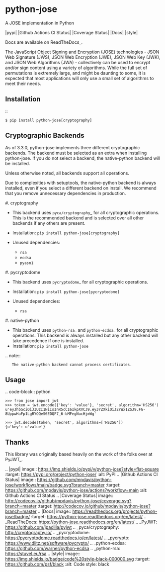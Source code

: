 python-jose
===========

A JOSE implementation in Python

|pypi| |Github Actions CI Status| |Coverage Status| |Docs| |style|

Docs are available on ReadTheDocs_.

The JavaScript Object Signing and Encryption (JOSE) technologies - JSON
Web Signature (JWS), JSON Web Encryption (JWE), JSON Web Key (JWK), and
JSON Web Algorithms (JWA) - collectively can be used to encrypt and/or
sign content using a variety of algorithms. While the full set of
permutations is extremely large, and might be daunting to some, it is
expected that most applications will only use a small set of algorithms
to meet their needs.


Installation
------------

::

    $ pip install python-jose[cryptography]


Cryptographic Backends
----------------------

As of 3.3.0, python-jose implements three different cryptographic backends.
The backend must be selected as an extra when installing python-jose.
If you do not select a backend, the native-python backend will be installed.

Unless otherwise noted, all backends support all operations.

Due to complexities with setuptools, the native-python backend is always installed,
even if you select a different backend on install.
We recommend that you remove unnecessary dependencies in production.

#. cryptography

   * This backend uses `pyca/cryptography`_ for all cryptographic operations.
     This is the recommended backend and is selected over all other backends if any others are present.
   * Installation: ``pip install python-jose[cryptography]``
   * Unused dependencies:

     * ``rsa``
     * ``ecdsa``
     * ``pyasn1``

#. pycryptodome

   * This backend uses `pycryptodome`_ for all cryptographic operations.
   * Installation: ``pip install python-jose[pycryptodome]``
   * Unused dependencies:

     * ``rsa``

#. native-python

   * This backend uses `python-rsa`_ and `python-ecdsa`_ for all cryptographic operations.
     This backend is always installed but any other backend will take precedence if one is installed.
   * Installation: ``pip install python-jose``

   .. note::

       The native-python backend cannot process certificates.

Usage
-----

.. code-block:: python

    >>> from jose import jwt
    >>> token = jwt.encode({'key': 'value'}, 'secret', algorithm='HS256')
    u'eyJhbGciOiJIUzI1NiIsInR5cCI6IkpXVCJ9.eyJrZXkiOiJ2YWx1ZSJ9.FG-8UppwHaFp1LgRYQQeS6EDQF7_6-bMFegNucHjmWg'

    >>> jwt.decode(token, 'secret', algorithms=['HS256'])
    {u'key': u'value'}


Thanks
------

This library was originally based heavily on the work of the folks over at PyJWT_.

.. |pypi| image:: https://img.shields.io/pypi/v/python-jose?style=flat-square
   :target: https://pypi.org/project/python-jose/
   :alt: PyPI
.. |Github Actions CI Status| image:: https://github.com/mpdavis/python-jose/workflows/main/badge.svg?branch=master
   :target: https://github.com/mpdavis/python-jose/actions?workflow=main
   :alt: Github Actions CI Status
.. |Coverage Status| image:: http://codecov.io/github/mpdavis/python-jose/coverage.svg?branch=master
   :target: http://codecov.io/github/mpdavis/python-jose?branch=master
.. |Docs| image:: https://readthedocs.org/projects/python-jose/badge/
   :target: https://python-jose.readthedocs.org/en/latest/
.. _ReadTheDocs: https://python-jose.readthedocs.org/en/latest/
.. _PyJWT: https://github.com/jpadilla/pyjwt
.. _pyca/cryptography: http://cryptography.io/
.. _pycryptodome: https://pycryptodome.readthedocs.io/en/latest/
.. _pycrypto: https://www.dlitz.net/software/pycrypto/
.. _python-ecdsa: https://github.com/warner/python-ecdsa
.. _python-rsa: https://stuvel.eu/rsa
.. |style| image:: https://img.shields.io/badge/code%20style-black-000000.svg
   :target: https://github.com/psf/black
   :alt: Code style: black
